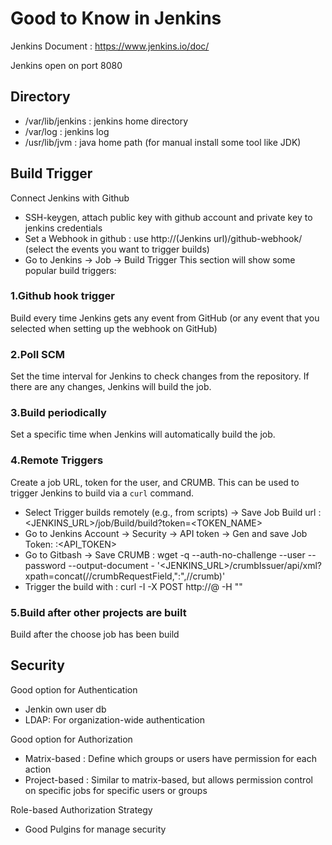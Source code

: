 # Good to Know in Jenkins
Jenkins Document : https://www.jenkins.io/doc/

Jenkins open on port 8080

## Directory
- /var/lib/jenkins : jenkins home directory
- /var/log : jenkins log
- /usr/lib/jvm : java home path (for manual install some tool like JDK)

## Build Trigger
Connect Jenkins with Github
- SSH-keygen, attach public key with github account and private key to jenkins credentials
- Set a Webhook in github : use http://(Jenkins url)/github-webhook/ (select the events you want to trigger builds)
- Go to Jenkins -> Job -> Build Trigger
This section will show some popular build triggers:

### 1.Github hook trigger
Build every time Jenkins gets any event from GitHub (or any event that you selected when setting up the webhook on GitHub)

### 2.Poll SCM
Set the time interval for Jenkins to check changes from the repository. If there are any changes, Jenkins will build the job.

### 3.Build periodically
Set a specific time when Jenkins will automatically build the job.

### 4.Remote Triggers
Create a job URL, token for the user, and CRUMB. This can be used to trigger Jenkins to build via a `curl` command.
- Select Trigger builds remotely (e.g., from scripts) -> Save Job Build url : <JENKINS_URL>/job/Build/build?token=<TOKEN_NAME>
- Go to Jenkins Account -> Security -> API token -> Gen and save Job Token: <Jenkins-username>:<API_TOKEN>
- Go to Gitbash -> Save CRUMB : wget -q --auth-no-challenge --user <Jenkins-username> --password <Jenkins-password> --output-document - '<JENKINS_URL>/crumbIssuer/api/xml?xpath=concat(//crumbRequestField,":",//crumb)'
- Trigger the build with : curl -I -X POST http://<Job-token>@<Job-Build-url> -H "<CRUMB>"

### 5.Build after other projects are built
Build after the choose job has been build

## Security
Good option for Authentication
- Jenkin own user db
- LDAP: For organization-wide authentication

Good option for Authorization
- Matrix-based : Define which groups or users have permission for each action  
- Project-based : Similar to matrix-based, but allows permission control on specific jobs for specific users or groups

Role-based Authorization Strategy
- Good Pulgins for manage security